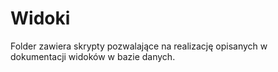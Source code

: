 # Widoki

Folder zawiera skrypty pozwalające na realizację opisanych w dokumentacji widoków w bazie danych.
